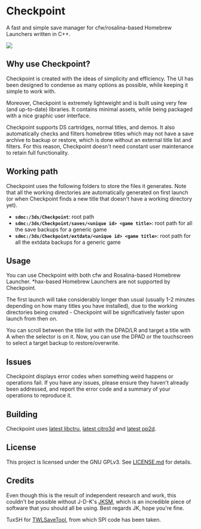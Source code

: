 # Checkpoint

A fast and simple save manager for cfw/rosalina-based Homebrew Launchers written in C++.

![](https://i.imgur.com/Nttk8hX.png)

## Why use Checkpoint?

Checkpoint is created with the ideas of simplicity and efficiency. The UI has been designed to condense as many options as possible, while keeping it simple to work with.

Moreover, Checkpoint is extremely lightweight and is built using very few (and up-to-date) libraries. It contains minimal assets, while being packaged with a nice graphic user interface.

Checkpoint supports DS cartridges, normal titles, and demos. It also automatically checks and filters homebrew titles which may not have a save archive to backup or restore, which is done without an external title list and filters. For this reason, Checkpoint doesn't need constant user maintenance to retain full functionality.

## Working path

Checkpoint uses the following folders to store the files it generates. Note that all the working directories are automatically generated on first launch (or when Checkpoint finds a new title that doesn't have a working directory yet).

* **`sdmc:/3ds/Checkpoint`**: root path
* **`sdmc:/3ds/Checkpoint/saves/<unique id> <game title>`**: root path for all the save backups for a generic game
* **`sdmc:/3ds/Checkpoint/extdata/<unique id> <game title>`**: root path for all the extdata backups for a generic game

## Usage

You can use Checkpoint with both cfw and Rosalina-based Homebrew Launcher. *hax-based Homebrew Launchers are not supported by Checkpoint.

The first launch will take considerably longer than usual (usually 1-2 minutes depending on how many titles you have installed), due to the working directories being created - Checkpoint will be significatively faster upon launch from then on.

You can scroll between the title list with the DPAD/LR and target a title with A when the selector is on it. Now, you can use the DPAD or the touchscreen to select a target backup to restore/overwrite.

## Issues

Checkpoint displays error codes when something weird happens or operations fail. If you have any issues, please ensure they haven't already been addressed, and report the error code and a summary of your operations to reproduce it.

## Building

Checkpoint uses [latest libctru](https://github.com/smealum/ctrulib), [latest citro3d](https://github.com/fincs/citro3d) and [latest pp2d](https://github.com/BernardoGiordano/Checkpoint/tree/master/source/pp2d).

## License

This project is licensed under the GNU GPLv3. See [LICENSE.md](https://github.com/BernardoGiordano/Checkpoint/blob/master/LICENSE) for details.

## Credits

Even though this is the result of independent research and work, this couldn't be possible without J-D-K's [JKSM](https://github.com/J-D-K/JKSM), which is an incredible piece of software that you should all be using. Best regards JK, hope you're fine.

TuxSH for [TWLSaveTool](https://github.com/TuxSH/TWLSaveTool), from which SPI code has been taken.
